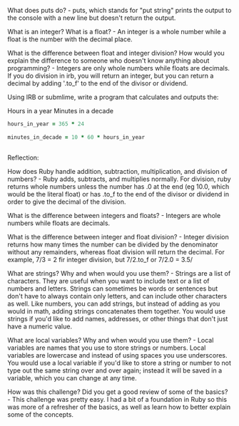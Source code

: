 What does puts do? - puts, which stands for "put string" prints the output to the console with a new line but doesn't return the output. 

What is an integer? What is a float? - An integer is a whole number while a float is the number with the decimal place. 

What is the difference between float and integer division? How would you explain the difference to someone who doesn't know anything about programming? - Integers are only whole numbers while floats are decimals. If you do division in irb, you will return an integer, but you can return a decimal by adding '.to_f' to the end of the divisor or dividend. 

Using IRB or submlime, write a program that calculates and outputs the:

Hours in a year
Minutes in a decade

```ruby
hours_in_year = 365 * 24
	
minutes_in_decade = 10 * 60 * hours_in_year
 
```
Reflection: 

How does Ruby handle addition, subtraction, multiplication, and division of numbers? - Ruby adds, subtracts, and multiplies normally. For division, ruby returns whole numbers unless the number has .0 at the end (eg 10.0, which would be the literal float) or has .to_f to the end of the divisor or dividend in order to give the decimal of the division. 

What is the difference between integers and floats? - Integers are whole numbers while floats are decimals. 

What is the difference between integer and float division? - Integer division returns how many times the number can be divided by the denominator without any remainders, whereas float division will return the decimal. For example, 7/3 = 2 fir integer division, but 7/2.to_f or 7/2.0 = 3.5/

What are strings? Why and when would you use them? - Strings are a list of characters. They are useful when you want to include text or a list of numbers and letters. Strings can sometimes be words or sentences but don't have to always contain only letters, and can include other characters as well. Like numbers, you can add strings, but instead of adding as you would in math, adding strings concatenates them together. You would use strings if you'd like to add names, addresses, or other things that don't just have a numeric value.  

What are local variables? Why and when would you use them? - Local variables are names that you use to store strings or numbers. Local variables are lowercase and instead of using spaces you use underscores. You would use a local variable if you'd like to store a string or number to not type out the same string over and over again; instead it will be saved in a variable, which you can change at any time. 

How was this challenge? Did you get a good review of some of the basics? - This challenge was pretty easy. I had a bit of a foundation in Ruby so this was more of a refresher of the basics, as well as learn how to better explain some of the concepts. 
